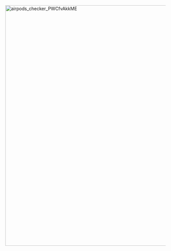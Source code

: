 <img width="564" height="756" alt="airpods_checker_PWCfvAkkME" src="https://github.com/user-attachments/assets/067731bb-4284-4347-a84d-543439f80980" />
